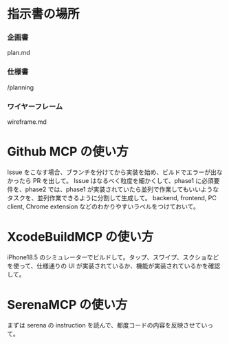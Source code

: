 # 指示書の場所

### 企画書

plan.md

### 仕様書

/planning

### ワイヤーフレーム

wireframe.md

# Github MCP の使い方

Issue をこなす場合、ブランチを分けてから実装を始め、ビルドでエラーが出なかったら PR を出して。
Issue はなるべく粒度を細かくして、phase1 に必須要件を、phase2 では、phase1 が実装されていたら並列で作業してもいいようなタスクを、並列作業できるように分割して生成して。
backend, frontend, PC client, Chrome extension などのわかりやすいラベルをつけておいて。

# XcodeBuildMCP の使い方

iPhone18.5 のシミュレーターでビルドして。タップ、スワイプ、スクショなどを使って、仕様通りの UI が実装されているか、機能が実装されているかを確認して。

# SerenaMCP の使い方

まずは serena の instruction を読んで、都度コードの内容を反映させていって。
